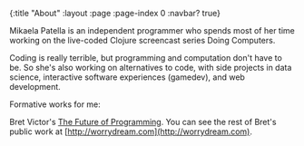 {:title "About"
 :layout :page
 :page-index 0
 :navbar? true}

Mikaela Patella is an independent programmer who spends most of her time working on the live-coded Clojure screencast series Doing Computers.

Coding is really terrible, but programming and computation don't have to be. So she's also working on alternatives to code, with side projects in data science, interactive software experiences (gamedev), and web development.

Formative works for me:

Bret Victor's [The Future of Programming](https://vimeo.com/71278954). You can see the rest of Bret's public work at [http://worrydream.com](http://worrydream.com).
